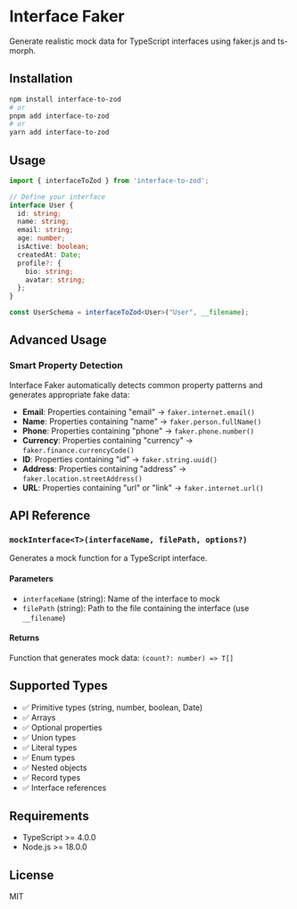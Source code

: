 # Interface Faker

Generate realistic mock data for TypeScript interfaces using faker.js and ts-morph.

## Installation

```bash
npm install interface-to-zod
# or
pnpm add interface-to-zod
# or
yarn add interface-to-zod
```

## Usage

```typescript
import { interfaceToZod } from 'interface-to-zod';

// Define your interface
interface User {
  id: string;
  name: string;
  email: string;
  age: number;
  isActive: boolean;
  createdAt: Date;
  profile?: {
    bio: string;
    avatar: string;
  };
}

const UserSchema = interfaceToZod<User>("User", __filename);
```

## Advanced Usage

### Smart Property Detection

Interface Faker automatically detects common property patterns and generates appropriate fake data:

- **Email**: Properties containing "email" → `faker.internet.email()`
- **Name**: Properties containing "name" → `faker.person.fullName()`
- **Phone**: Properties containing "phone" → `faker.phone.number()`
- **Currency**: Properties containing "currency" → `faker.finance.currencyCode()`
- **ID**: Properties containing "id" → `faker.string.uuid()`
- **Address**: Properties containing "address" → `faker.location.streetAddress()`
- **URL**: Properties containing "url" or "link" → `faker.internet.url()`

## API Reference

### `mockInterface<T>(interfaceName, filePath, options?)`

Generates a mock function for a TypeScript interface.

#### Parameters

- `interfaceName` (string): Name of the interface to mock
- `filePath` (string): Path to the file containing the interface (use `__filename`)

#### Returns

Function that generates mock data: `(count?: number) => T[]`

## Supported Types

- ✅ Primitive types (string, number, boolean, Date)
- ✅ Arrays
- ✅ Optional properties
- ✅ Union types
- ✅ Literal types
- ✅ Enum types
- ✅ Nested objects
- ✅ Record types
- ✅ Interface references

## Requirements

- TypeScript >= 4.0.0
- Node.js >= 18.0.0

## License

MIT
